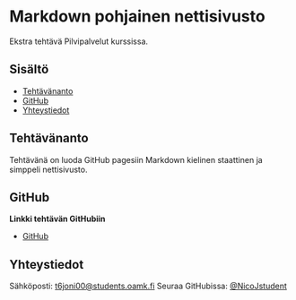 # Markdown pohjainen nettisivusto

Ekstra tehtävä Pilvipalvelut kurssissa.

## Sisältö
- [Tehtävänanto](#tehtävänanto)
- [GitHub](#github)
- [Yhteystiedot](#yhteystiedot)

## Tehtävänanto
Tehtävänä on luoda GitHub pagesiin Markdown kielinen staattinen ja simppeli nettisivusto.

## GitHub
**Linkki tehtävän GitHubiin**
- [GitHub](https://github.com/NicoJstudent/md_test)

## Yhteystiedot
Sähköposti: [t6joni00@students.oamk.fi](mailto:t6joni00@students.oamk.fi)
Seuraa GitHubissa: [@NicoJstudent](https://github.com/NicoJstudent)
